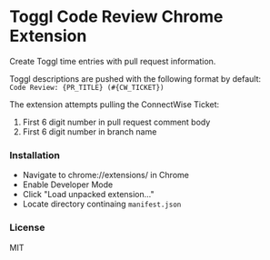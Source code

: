 # Toggl Code Review Chrome Extension
Create Toggl time entries with pull request information.

Toggl descriptions are pushed with the following format by default:  
`Code Review: {PR_TITLE} (#{CW_TICKET})`  

The extension attempts pulling the ConnectWise Ticket:  
1. First 6 digit number in pull request comment body  
2. First 6 digit number in branch name  

### Installation
 * Navigate to chrome://extensions/ in Chrome
 * Enable Developer Mode
 * Click "Load unpacked extension..."
 * Locate directory continaing `manifest.json`

### License
MIT